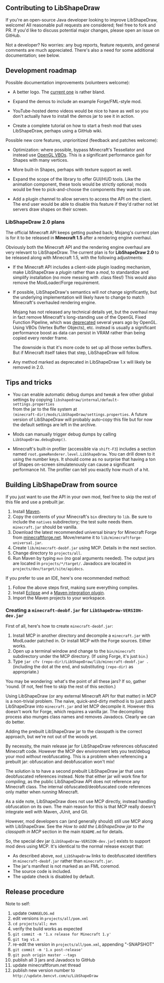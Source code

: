 ## Contributing to LibShapeDraw

If you're an open-source Java developer looking to improve LibShapeDraw,
welcome! All reasonable pull requests are considered; feel free to fork and PR.
If you'd like to discuss potential major changes, please open an issue on
GitHub.

Not a developer? No worries: any bug reports, feature requests, and general
comments are much appreciated. There's also a need for some additional
documentation; see below.

## Development roadmap

Possible documentation improvements (volunteers welcome):

 +  A better logo. The [current one](https://github.com/bencvt/LibShapeDraw/blob/master/projects/main/src/main/resources/libshapedraw/logo.png)
    is rather bland.

 +  Expand the demos to include an example Forge/FML-style mod.

 +  YouTube-hosted demo videos would be nice to have as well so you don't
    actually have to install the demos jar to see it in action.

 +  Create a complete tutorial on how to start a fresh mod that uses
    LibShapeDraw, perhaps using a GitHub wiki.

Possible new core features, unprioritized (feedback and patches welcome):

 +  Optimization: where possible, bypass Minecraft's Tessellator and instead use
    [OpenGL VBOs](http://en.wikipedia.org/wiki/Vertex_Buffer_Object). This is a
    significant performance gain for Shapes with many vertices.

 +  More built-in Shapes, perhaps with texture support as well.

 +  Expand the scope of the library to offer GUI/HUD tools. Like the animation
    component, these tools would be strictly optional; mods would be free to
    pick-and-choose the components they want to use.

 +  Add a plugin channel to allow servers to access the API on the client.
    The end user would be able to disable this feature if they'd rather not let
    servers draw shapes on their screen.

### LibShapeDraw 2.0 plans

The official Minecraft API keeps getting pushed back; Mojang's current plan is
for it to be released in **Minecraft 1.5** after a rendering engine overhaul.

Obviously both the Minecraft API and the rendering engine overhaul are very
relevant to LibShapeDraw. The current plan is for **LibShapeDraw 2.0** to be
released along with Minecraft 1.5, with the following adjustments:

 +  If the Minecraft API includes a client-side plugin loading mechanism, make
    LibShapeDraw a *plugin* rather than a *mod*, to standardize and simplify
    installation (no more messing with .class files!) This would also remove the
    ModLoader/Forge requirement.

 +  If possible, LibShapeDraw's semantics will *not* change significantly, but
    the underlying implementation will likely have to change to match
    Minecraft's overhauled rendering engine.
    
    Mojang has not released any technical details yet, but the overhaul may in
    fact remove Minecraft's long-standing use of the OpenGL Fixed Function
    Pipeline, which was [deprecated](http://www.opengl.org/wiki/Legacy_OpenGL)
    several years ago by OpenGL. Using VBOs (Vertex Buffer Objects), etc.
    instead is usually a significant performance boost as data can persist in
    VRAM rather than being copied every render frame.
    
    The downside is that it's more code to set up all those vertex buffers. But
    if Minecraft itself takes that step, LibShapeDraw will follow.

 +  Any method marked as deprecated in LibShapeDraw 1.x will likely be removed
    in 2.0.

## Tips and tricks

 +  You can enable automatic debug dumps and tweak a few other global settings
    by copying `libshapedraw/internal/default-settings.properties`  
    from the jar to the file system at  
    `(minecraft-dir)/mods/LibShapeDraw/settings.properties`. A future version
    of LibShapeDraw will probably auto-copy this file but for now the default
    settings are left in the archive.

 +  Mods can manually trigger debug dumps by calling `LibShapeDraw.debugDump()`.

 +  Minecraft's built-in profiler (accessible via `shift-F3`) includes a
    section named `root.gameRenderer.level.LibShapeDraw`. You can drill down to
    it using the number keys. It should come as no surprise that having a ton of
    Shapes on-screen simulatenously can cause a significant performance hit. The
    profiler can tell you exactly how much of a hit.

## Building LibShapeDraw from source

If you just want to use the API in your own mod, feel free to skip the rest of
this file and use a prebuilt jar.

1.  Install [Maven](http://maven.apache.org/).
2.  Copy the contents of your Minecraft's `bin` directory to `lib`. Be sure to
    include the `natives` subdirectory; the test suite needs them.
    `minecraft.jar` should be vanilla.
3.  Download the latest recommended universal binary for Minecraft Forge from
    [minecraftforge.net](http://www.minecraftforge.net/forum/index.php/topic,5.0.html).
    Move/rename it to `lib/minecraftforge-universal.jar`.
4.  Create `lib/minecraft-deobf.jar` using MCP. Details in the next section.
5.  Change directory to `projects/all`.
6.  Run Maven by typing `mvn` (no goal arguments needed). The output jars are
    located in `projects/*/target/`. Javadocs are located in
    `projects/dev/target/site/apidocs`.

If you prefer to use an IDE, here's one recommended method:

1.  Follow the above steps first, making sure everything compiles.
2.  Install [Eclipse](http://www.eclipse.org/) and a
    [Maven integration plugin](http://wiki.eclipse.org/M2E).
3.  Import the Maven projects to your workspace.

### Creating a `minecraft-deobf.jar` for `LibShapeDraw-VERSION-dev.jar`

First of all, here's how to create `minecraft-deobf.jar`:

1.  Install MCP in another directory and decompile a `minecraft.jar` with
    ModLoader patched in. Or install MCP with the Forge sources. Either works.
2.  Open up a terminal window and change to the `bin/minecraft` subdirectory
    under the MCP directory. (If using Forge, it's just `bin`.)
3.  Type `jar cfv (repo-dir)/LibShapeDraw/lib/minecraft-deobf.jar .` (including
    the dot at the end, and substituting `(repo-dir)` as appropriate.)

You may be wondering: what's the point of all these jars? If so, gather 'round.
(If not, feel free to skip the rest of this section.)

Using LibShapeDraw (or any external Minecraft API for that matter) in MCP is a
non-trivial problem. The naive, quick-and-dirty method is to just patch
LibShapeDraw into `minecraft.jar` and let MCP decompile it. However this doesn't
work for Forge, which requires a vanilla jar. The decompiling process also
munges class names and removes Javadocs. Clearly we can do better.

Adding the prebuilt LibShapeDraw jar to the classpath is the correct approach,
but we're not out of the woods yet.

By necessity, the main release jar for LibShapeDraw references obfuscated
Minecraft code. However the MCP dev environment lets you test/debug your mod
*without* reobfuscating. This is a problem when referencing a prebuilt jar:
obfuscation and deobfuscation won't mix!

The solution is to have a second prebuilt LibShapeDraw jar that uses
deobfuscated references instead. Note that either jar will work fine for
*compiling*, as the public LibShapeDraw API does not reference any Minecraft
class. The internal obfuscated/deobfuscated code references only matter when
*running* Minecraft.

As a side note, LibShapeDraw does not use MCP directly, instead handling
obfuscation on its own. The main reason for this is that MCP really doesn't
integrate well with Maven, JUnit, and Git.

However, mod developers can (and generally should) still use MCP along with
LibShapeDraw. See the *How to add the LibShapeDraw jar to the classpath in MCP*
section in the main `README.md` for details.

So, the special dev jar (`LibShapeDraw-VERSION-dev.jar`) exists to support mod
devs using MCP. It's identical to the normal release except that:

 +  As described above, `mod_LibShapeDraw` links to deobfuscated identifiers in
    `minecraft-deobf.jar` rather than `minecraft.jar`.
 +  The jar's manifest is not marked as an FML coremod.
 +  The source code is included.
 +  The update check is disabled by default.

## Release procedure

Note to self:

1.  update `CHANGELOG.md`
2.  edit versions in `projects/all/pom.xml`
3.  `cd projects/all; mvn`
4.  verify the build works as expected
5.  `git commit -m '1.x release for Minecraft 1.y'`
6.  `git tag v1.x`
7.  re-edit the version in `projects/all/pom.xml`, appending "-SNAPSHOT"
8.  `git commit -m '1.x post-release'`
9.  `git push origin master --tags`
10. publish all 3 jars and Javadocs to GitHub
11. update minecraftforum.net thread
12. publish new version number to `http://update.bencvt.com/u/LibShapeDraw`
